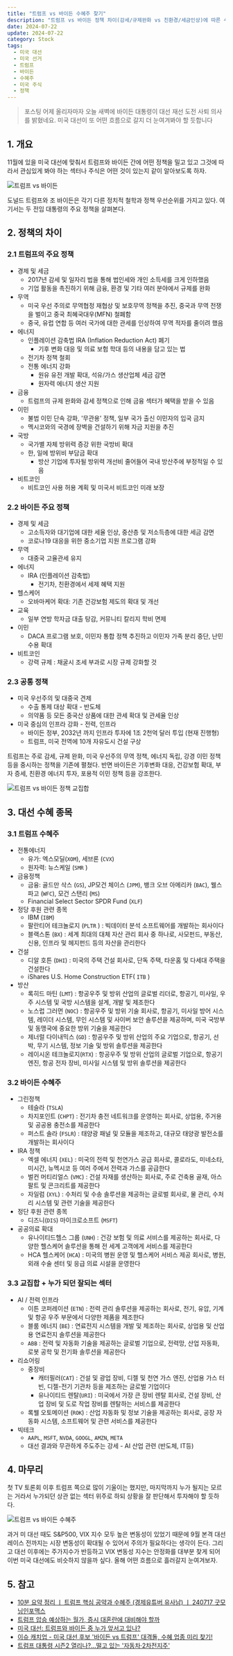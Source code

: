 ```yaml
---
title: "트럼프 vs 바이든 수혜주 찾기"
description: "트럼프 vs 바이든 정책 차이(감세/규제완화 vs 친환경/세금인상)에 따른 수혜주를 분석하고, 트럼프 수혜주(전통에너지, 금융, 방산), 바이든 수혜주(그린정책, IRA, 헬스케어), 공통 수혜주(AI/인프라, 빅테크)를 상세히 정리합니다."
date: 2024-07-22
update: 2024-07-22
category: Stock
tags:
  - 미국 대선
  - 미국 선거
  - 트럼프
  - 바이든
  - 수혜주
  - 미국 주식
  - 정책
---
```


> 포스팅 어제 올리자마자 오늘 새벽에 바이든 대통령이 대선 재선 도전 사퇴 의사를 밝혔네요. 미국 대선이 또 어떤 흐름으로 갈지 더 눈여겨봐야 할 듯합니다

## 1. 개요

11월에 있을 미국 대선에 맞춰서 트럼프와 바이든 간에 어떤 정책을 밀고 있고 그것에 따라서 관심있게 봐야 하는 섹터나 주식은 어떤 것이 있는지 같이 알아보도록 하자.

![트럼프 vs 바이든](image-20240724002244551.png)

도널드 트럼프와 조 바이든은 각기 다른 정치적 철학과 정책 우선순위를 가지고 있다. 여기서는 두 전임 대통령의 주요 정책을 살펴본다.

## 2. 정책의 차이

### 2.1 트럼프의 주요 정책

- 경제 및 세금
  - 2017년 감세 및 일자리 법을 통해 법인세와 개인 소득세를 크게 인하했음
  - 기업 활동을 촉진하기 위해 금융, 환경 및 기타 여러 분야에서 규제를 완화
- 무역
  - 미국 우선 주의로 무역협정 재협상 및 보호무역 정책을 추진, 중국과 무역 전쟁을 벌이고 중국 최혜국대우(MFN) 철폐함
  - 중국, 유럽 연합 등 여러 국가에 대한 관세를 인상하여 무역 적자를 줄이려 했음
- 에너지
  - 인플레이션 감축법 IRA (Inflation Reduction Act) 폐기
    - 기후 변화 대응 및 의료 보험 학대 등의 내용을 담고 있는 법
  - 전기차 정책 철회
  - 전통 에너지 강화
      - 원유 유전 개발 확대, 석유/가스 생산업체 세금 감면
      - 원자력 에너지 생산 지원
- 금융
  - 트럼프의 규제 완화와 감세 정책으로 인해 금융 섹터가 혜택을 받을 수 있음
- 이민
  - 불법 이민 단속 강화, '무관용' 정책, 일부 국가 출신 이민자의 입국 금지
  - 멕시코와의 국경에 장벽을 건설하기 위해 자금 지원을 추진
- 국방
  - 국가별 자체 방위력 증강 위한 국방비 확대
  - 한, 일에 방위비 부담금 확대
    - 방산 기업에 투자될 방위력 개선비 줄어들어 국내 방산주에 부정적일 수 있음
- 비트코인
  - 비트코인 사용 허용 계획 및 미국서 비트코인 미래 보장

### 2.2 바이든 주요 정책

- 경제 및 세금
  - 고소득자와 대기업에 대한 세율 인상, 중산층 및 저소득층에 대한 세금 감면
  - 코로나19 대응을 위한 중소기업 지원 프로그램 강화
- 무역
  - 대중국 고율관세 유지
- 에너지
  - IRA (인플레이션 감축법)
    - 전기차, 친환경에서 세제 혜택 지원
- 헬스케어
  - 오바마케어 확대: 기존 건강보험 제도의 확대 및 개선
- 교육
  - 일부 연방 학자금 대출 탕감, 커뮤니티 칼리지 학비 면제
- 이민
  - DACA 프로그램 보호, 이민자 통합 정책 추진하고 이민자 가족 분리 중단, 난민 수용 확대
- 비트코인
  - 강력 규제 : 채굴시 조세 부과로 시장 규제 강화할 것

### 2.3 공통 정책

- 미국 우선주의 및 대중국 견제
  - 수출 통제 대상 확대 - 반도체
  - 의약품 등 모든 중국산 상품에 대한 관세 확대 및 관세율 인상
- 미국 중심의 인프라 강화 - 전력, 인프라
  - 바이든 정부, 2032년 까지 인프라 투자에 1조 2천억 달러 투입 (현재 진행형)
  - 트럼프, 미국 전역에 10개 자유도시 건설 구상

트럼프는 주로 감세, 규제 완화, 미국 우선주의 무역 정책, 에너지 독립, 강경 이민 정책 등을 중시하는 정책을 기존에 펼쳤다. 반면 바이든은 기후변화 대응, 건강보험 확대, 부자 증세, 친환경 에너지 투자, 포용적 이민 정책 등을 강조한다.

![트럼프 vs 바이든 정책 교집합](image-20240726112610739.png)


## 3. 대선 수혜 종목

### 3.1 트럼프 수혜주

- 전통에너지
  - 유가: 엑스모딜(`XOM`), 세브론 (`CVX`)
  - 원자력: 뉴스케일 (`SMR` )
- 금융정책
  - 금융: 골드만 삭스 (`GS`), JP모건 체이스 (`JPM`), 뱅크 오브 아메리카 (`BAC`), 웰스 파고 (`WFC`), 모건 스탠리 (`MS`)
  - Financial Select Sector SPDR Fund (`XLF`)
- 정당 후원 관련 종목
  - IBM (`IBM`)
  - 팔란티어 테크놀로지 (`PLTR` ) : 빅데이터 분석 소프트웨어를 개발하는 회사이다
  - 블랙스톤 (`BX`) : 세계 최대의 대체 자산 관리 회사 중 하나로, 사모펀드, 부동산, 신용, 인프라 및 헤지펀드 등의 자산을 관리한다
- 건설
  - 디알 호튼 (`DHI`) : 미국의 주택 건설 회사로, 단독 주택, 타운홈 및 다세대 주택을 건설한다
  - iShares U.S. Home Construction ETF( `ITB` )
- 방산
  - 록히드 마틴 (`LMT`) : 항공우주 및 방위 산업의 글로벌 리더로, 항공기, 미사일, 우주 시스템 및 국방 시스템을 설계, 개발 및 제조한다
  - 노스럽 그러먼 (`NOC`) : 항공우주 및 방위 기술 회사로, 항공기, 미사일 방어 시스템, 레이더 시스템, 무인 시스템 및 사이버 보안 솔루션을 제공하며, 미국 국방부 및 동맹국에 중요한 방위 기술을 제공한다
  - 제너럴 다이내믹스 (`GD`) : 항공우주 및 방위 산업의 주요 기업으로, 항공기, 선박, 무기 시스템, 정보 기술 및 방위 솔루션을 제공한다
  - 레이시온 테크놀로지(`RTX`) : 항공우주 및 방위 산업의 글로벌 기업으로, 항공기 엔진, 항공 전자 장비, 미사일 시스템 및 방위 솔루션을 제공한다

### 3.2 바이든 수혜주

- 그린정책
  - 테슬라 (`TSLA`)
  - 차지포인트 (`CHPT`) : 전기차 충전 네트워크를 운영하는 회사로, 상업용, 주거용 및 공공용 충전소를 제공한다
  - 퍼스트 솔라 (`FSLR`) : 태양광 패널 및 모듈을 제조하고, 대규모 태양광 발전소를 개발하는 회사이다
- IRA 정책
  - 엑셀 에너지 (`XEL`) : 미국의 전력 및 천연가스 공급 회사로, 콜로라도, 미네소타, 미시간, 뉴멕시코 등 여러 주에서 전력과 가스를 공급한다
  - 벌컨 머티리얼스 (`VMC`) : 건설 자재를 생산하는 회사로, 주로 건축용 골재, 아스팔트 및 콘크리트를 제공한다
  - 자일럼 (`XYL`) : 수처리 및 수송 솔루션을 제공하는 글로벌 회사로, 물 관리, 수처리 시스템 및 관련 기술을 제공한다
- 정단 후원 관련 종목
  - 디즈니(`DIS`) 마이크로소프트 (`MSFT`)
- 공공의료 확대
  - 유나이티드헬스 그룹 (`UNH`) : 건강 보험 및 의료 서비스를 제공하는 회사로, 다양한 헬스케어 솔루션을 통해 전 세계 고객에게 서비스를 제공한다
  - HCA 헬스케어 (`HCA`) : 미국의 병원 운영 및 헬스케어 서비스 제공 회사로, 병원, 외래 수술 센터 및 응급 의료 시설을 운영한다

### 3.3 교집합 + 누가 되던 잘되는 섹터

- AI / 전력 인프라
  - 이튼 코퍼레이션 (`ETN`) : 전력 관리 솔루션을 제공하는 회사로, 전기, 유압, 기계 및 항공 우주 부문에서 다양한 제품을 제조한다
  - 블룸 에너지 (`BE`) : 연료전지 시스템을 개발 및 제조하는 회사로, 상업용 및 산업용 연료전지 솔루션을 제공한다
  - `ABB` : 전력 및 자동화 기술을 제공하는 글로벌 기업으로, 전력망, 산업 자동화, 로봇 공학 및 전기화 솔루션을 제공한다
- 리쇼어링
  - 중장비
      - 캐터필러(`CAT`) : 건설 및 광업 장비, 디젤 및 천연 가스 엔진, 산업용 가스 터빈, 디젤-전기 기관차 등을 제조하는 글로벌 기업이다
      - 유나이티드 렌탈(`URI`) : 미국에서 가장 큰 장비 렌탈 회사로, 건설 장비, 산업 장비 및 도로 작업 장비를 렌탈하는 서비스를 제공한다
  - 록웰 오토메이션 (`ROK`) : 산업 자동화 및 정보 기술을 제공하는 회사로, 공장 자동화 시스템, 소프트웨어 및 관련 서비스를 제공한다
- 빅테크
  - `AAPL`, `MSFT`, `NVDA`, `GOOGL`, `AMZN`, `META`
  - 대선 결과와 무관하게 주도주는 강세 - AI 산업 관련 (반도체, IT등)

## 4. 마무리

첫 TV 토론회 이후 트럼프 쪽으로 많이 기울이는 했지만, 마지막까지 누가 될지는 모르는 거라서 누가되던 상관 없는 섹터 위주로 하되 상황을 잘 판단해서 투자해야 할 듯하다.

![트럼프 vs 바이든 수혜주](image-20240724002300334.png)

과거 미 대선 때도 S&P500, VIX 지수 모두 높은 변동성이 있었기 때문에 9월 본격 대선 레이스 전까지는 시장 변동성이 확대될 수 있어서 주의가 필요하다는 생각이 든다. 그리고 대선 이후에는 주가지수가 반등하고 VIX 변동성 지수는 안정화를 대부분 찾게 되어 이번 미국 대선에도 비슷하지 않을까 싶다. 올해 어떤 흐름으로 흘러갈지 눈여겨보자.

## 5. 참고

- [10분 요약 정리 ㅣ 트럼프 핵심 공약과 수혜주 (경제유튜버 유사남) ㅣ 240717 굿모닝인포맥스](https://www.youtube.com/watch?v=-K0-TYd3LJ0)
- [트럼프 압승 예상하는 월가, 증시 대혼란에 대비해야 할까](https://www.youtube.com/watch?v=XkDSnyA8S6A)
- [미국 대선: 트럼프와 바이든 중 누가 앞서고 있나?](https://www.bbc.com/korean/international-53676434)
- [이슈 캐치업 - 미국 대선 후보 '바이든 vs 트럼프' 대격돌, 수혜 업종 미리 찾기!](https://www.youtube.com/watch?v=Rlmjs-5yh8I)
- [트럼프 대통령 시즌2 열리나?…떨고 있는 '자동차·2차전지주'](https://news.mt.co.kr/mtview.php?no=2023101808491331077)
